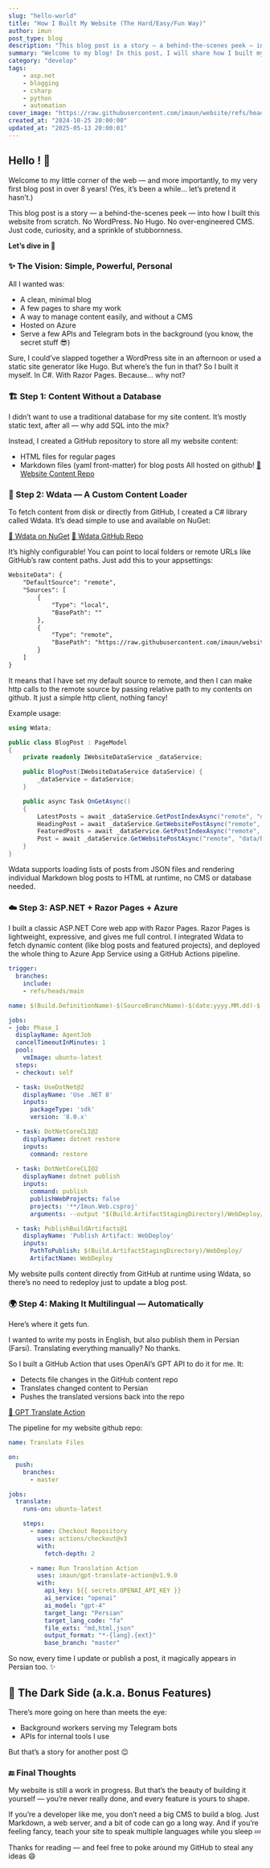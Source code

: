 ```yaml
---
slug: "hello-world"
title: "How I Built My Website (The Hard/Easy/Fun Way)"
author: imun
post_type: blog
description: "This blog post is a story — a behind-the-scenes peek — into how I built this website from scratch"
summary: "Welcome to my blog! In this post, I will share how I built my website using a mix of static & dynamic site generator!"
category: "develop"
tags:
    - asp.net
    - blogging
    - csharp
    - python
    - automation
cover_image: "https://raw.githubusercontent.com/imaun/website/refs/heads/master/assets/img/hello-world.png"
created_at: "2024-10-25 20:00:00"
updated_at: "2025-05-13 20:00:01"
---
```


## Hello ! 👋

Welcome to my little corner of the web — and more importantly, to my very first blog post in over 8 years! (Yes, it’s been a while... let’s pretend it hasn’t.)

This blog post is a story — a behind-the-scenes peek — into how I built this website from scratch. No WordPress. No Hugo. No over-engineered CMS. Just code, curiosity, and a sprinkle of stubbornness.

**Let’s dive in 🚀**

### ✨ The Vision: Simple, Powerful, Personal

All I wanted was:

- A clean, minimal blog
- A few pages to share my work
- A way to manage content easily, and without a CMS
- Hosted on Azure
- Serve a few APIs and Telegram bots in the background (you know, the secret stuff 😎)

Sure, I could’ve slapped together a WordPress site in an afternoon or used a static site generator like Hugo. But where’s the fun in that?
So I built it myself. In C#. With Razor Pages. Because… why not?

### 🏗️ Step 1: Content Without a Database

I didn’t want to use a traditional database for my site content. It’s mostly static text, after all — why add SQL into the mix?

Instead, I created a GitHub repository to store all my website content:

- HTML files for regular pages
- Markdown files (yaml front-matter) for blog posts
All hosted on github! [📁 Website Content Repo](https://github.com/imaun/website)

### 🧱 Step 2: Wdata — A Custom Content Loader

To fetch content from disk or directly from GitHub, I created a C# library called Wdata. It’s dead simple to use and available on NuGet:

[🔗 Wdata on NuGet](https://www.nuget.org/packages/Wdata)
[🔗 Wdata GitHub Repo](https://github.com/imaun/wdata)

It’s highly configurable! You can point to local folders or remote URLs like GitHub’s raw content paths. Just add this to your appsettings:

```xml
WebsiteData": {
    "DefaultSource": "remote",
    "Sources": [
        {
            "Type": "local",
            "BasePath": ""
        },
        {
            "Type": "remote",
            "BasePath": "https://raw.githubusercontent.com/imaun/website/refs/heads/master/"
        }
    ]
}
```

It means that I have set my default source to remote, and then I can make http calls to the remote source by passing relative path to my contents on github. It just a simple http client, nothing fancy!

Example usage:

```cs
using Wdata;

public class BlogPost : PageModel 
{
    private readonly IWebsiteDataService _dataService;

    public BlogPost(IWebsiteDataService dataService) {
        _dataService = dataService;
    }

    public async Task OnGetAsync()
    {
        LatestPosts = await _dataService.GetPostIndexAsync("remote", "data/blog/index.json");
        HeadingPost = await _dataService.GetWebsitePostAsync("remote", "data/blog/heading.md");
        FeaturedPosts = await _dataService.GetPostIndexAsync("remote", "data/blog/featured.json");
        Post = await _dataService.GetWebsitePostAsync("remote", "data/blog/website-sample-post.md");
    }
}
```

Wdata supports loading lists of posts from JSON files and rendering individual Markdown blog posts to HTML at runtime, no CMS or database needed.

### ☁️ Step 3: ASP.NET + Razor Pages + Azure
I built a classic ASP.NET Core web app with Razor Pages. Razor Pages is lightweight, expressive, and gives me full control.
I integrated Wdata to fetch dynamic content (like blog posts and featured projects), and deployed the whole thing to Azure App Service using a GitHub Actions pipeline. 

```yaml
trigger:
  branches:
    include:
    - refs/heads/main

name: $(Build.DefinitionName)-$(SourceBranchName)-$(date:yyyy.MM.dd)-$(rev:r)

jobs:
- job: Phase_1
  displayName: AgentJob
  cancelTimeoutInMinutes: 1
  pool:
    vmImage: ubuntu-latest
  steps:
  - checkout: self

  - task: UseDotNet@2
    displayName: 'Use .NET 8'
    inputs:
      packageType: 'sdk'
      version: '8.0.x'

  - task: DotNetCoreCLI@2
    displayName: dotnet restore
    inputs:
      command: restore
  
  - task: DotNetCoreCLI@2
    displayName: dotnet publish
    inputs:
      command: publish
      publishWebProjects: false
      projects: '**/Imun.Web.csproj'
      arguments: --output "$(Build.ArtifactStagingDirectory)/WebDeploy/" --configuration "Release"

  - task: PublishBuildArtifacts@1
    displayName: 'Publish Artifact: WebDeploy'
    inputs:
      PathToPublish: $(Build.ArtifactStagingDirectory)/WebDeploy/
      ArtifactName: WebDeploy
```

My website pulls content directly from GitHub at runtime using Wdata, so there’s no need to redeploy just to update a blog post.

### 🌍 Step 4: Making It Multilingual — Automatically

Here’s where it gets fun.

I wanted to write my posts in English, but also publish them in Persian (Farsi). Translating everything manually? No thanks.

So I built a GitHub Action that uses OpenAI’s GPT API to do it for me. It:

- Detects file changes in the GitHub content repo
- Translates changed content to Persian
- Pushes the translated versions back into the repo

[🔗 GPT Translate Action](https://github.com/imaun/gpt-translate-action)

The pipeline for my website github repo:
```yaml
name: Translate Files

on:
  push:
    branches:
      - master

jobs:
  translate:
    runs-on: ubuntu-latest

    steps:
      - name: Checkout Repository
        uses: actions/checkout@v3
        with:
          fetch-depth: 2

      - name: Run Translation Action
        uses: imaun/gpt-translate-action@v1.9.0
        with:
          api_key: ${{ secrets.OPENAI_API_KEY }}
          ai_service: "openai"
          ai_model: "gpt-4"
          target_lang: "Persian"
          target_lang_code: "fa"
          file_exts: "md,html,json"
          output_format: "*-{lang}.{ext}"
          base_branch: "master"
```

So now, every time I update or publish a post, it magically appears in Persian too. ✨

## 🔮 The Dark Side (a.k.a. Bonus Features)

There’s more going on here than meets the eye:

- Background workers serving my Telegram bots
- APIs for internal tools I use

But that’s a story for another post 😉

### 🔚 Final Thoughts

My website is still a work in progress. But that’s the beauty of building it yourself — you’re never really done, and every feature is yours to shape.

If you’re a developer like me, you don’t need a big CMS to build a blog. Just Markdown, a web server, and a bit of code can go a long way. And if you’re feeling fancy, teach your site to speak multiple languages while you sleep 💤

Thanks for reading — and feel free to poke around my GitHub to steal any ideas 😄

